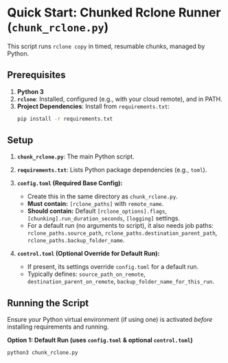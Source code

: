 # Quick Start: Chunked Rclone Runner (`chunk_rclone.py`)

This script runs `rclone copy` in timed, resumable chunks, managed by Python.

## Prerequisites

1.  **Python 3**
2.  **`rclone`**: Installed, configured (e.g., with your cloud remote), and in PATH.
3.  **Project Dependencies**: Install from `requirements.txt`:
    ```bash
    pip install -r requirements.txt
    ```

## Setup

1.  **`chunk_rclone.py`**: The main Python script.
2.  **`requirements.txt`**: Lists Python package dependencies (e.g., `toml`).
3.  **`config.toml` (Required Base Config):**
    * Create this in the same directory as `chunk_rclone.py`.
    * **Must contain:** `[rclone_paths]` with `remote_name`.
    * **Should contain:** Default `[rclone_options].flags`, `[chunking].run_duration_seconds`, `[logging]` settings.
    * For a default run (no arguments to script), it also needs job paths:
      `rclone_paths.source_path`, `rclone_paths.destination_parent_path`, `rclone_paths.backup_folder_name`.

4.  **`control.toml` (Optional Override for Default Run):**
    * If present, its settings override `config.toml` for a default run.
    * Typically defines: `source_path_on_remote`, `destination_parent_on_remote`, `backup_folder_name_for_this_run`.

## Running the Script

Ensure your Python virtual environment (if using one) is activated *before* installing requirements and running.

**Option 1: Default Run (uses `config.toml` & optional `control.toml`)**
   ```bash
   python3 chunk_rclone.py
